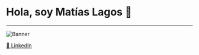 # Hola, soy Matías Lagos 👋

---

![Banner](https://github.com/user-attachments/assets/62a5b7c6-43f5-4a56-8267-24e18269b07a)

[🔗 LinkedIn](https://www.linkedin.com/in/matiaslagos)
